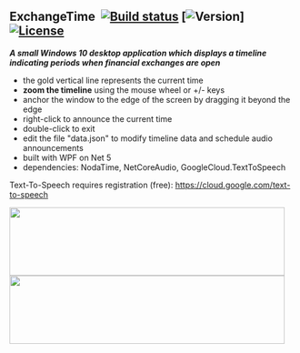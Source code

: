 ## ExchangeTime&nbsp;&nbsp;[![Build status](https://ci.appveyor.com/api/projects/status/g1e21bjel4ikkq15?svg=true)](https://ci.appveyor.com/project/dshe/exchangetime) [![Version](https://img.shields.io/badge/version-2.1.0-orange)] [![License](https://img.shields.io/badge/license-Apache%202.0-7755BB.svg)](https://opensource.org/licenses/Apache-2.0)

***A small Windows 10 desktop application which displays a timeline indicating periods when financial exchanges are open***
- the gold vertical line represents the current time
- **zoom the timeline** using the mouse wheel or +/- keys
- anchor the window to the edge of the screen by dragging it beyond the edge
- right-click to announce the current time
- double-click to exit
- edit the file "data.json" to modify timeline data and schedule audio announcements
- built with WPF on Net 5
- dependencies: NodaTime, NetCoreAudio, GoogleCloud.TextToSpeech

Text-To-Speech requires registration (free):
https://cloud.google.com/text-to-speech

<img src="/Screencap2.png" width="484" height="120">
<img src="/Screencap1.png" width="484" height="120">
